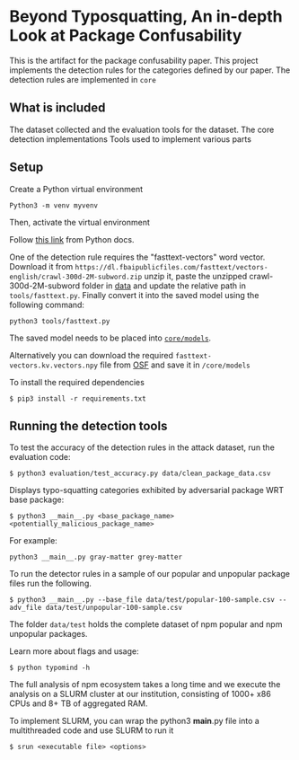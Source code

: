 # Beyond Typosquatting, An in-depth Look at Package Confusability

This is the artifact for the package confusability paper. This project implements the detection rules for the categories defined by our paper. The detection rules are implemented in `core`


## What is included
The dataset collected and the evaluation tools for the dataset.
The core detection implementations
Tools used to implement various parts

## Setup
Create a Python virtual environment
```
Python3 -m venv myvenv
```
Then, activate the virtual environment

Follow [this link](https://docs.python.org/3/tutorial/venv.html) from Python docs.

One of the detection rule requires the "fasttext-vectors" word vector. Download it from `https://dl.fbaipublicfiles.com/fasttext/vectors-english/crawl-300d-2M-subword.zip` unzip it, paste the unzipped crawl-300d-2M-subword folder in [data](data) and update the relative path in `tools/fasttext.py`. Finally convert it into the saved model using the following command:
```
python3 tools/fasttext.py
```

The saved model needs to be placed into [`core/models`](core/models). 

Alternatively you can download the required `fasttext-vectors.kv.vectors.npy` file from [OSF](https://osf.io/m387c?view_only=b56d63194ef84ce4ba85ec00ee57cd05) and save it in  `/core/models`

To install the required dependencies

```
$ pip3 install -r requirements.txt
```

## Running the detection tools

To test the accuracy of the detection rules in the attack dataset, run the evaluation code:

```
$ python3 evaluation/test_accuracy.py data/clean_package_data.csv
```

Displays typo-squatting categories exhibited by adversarial package WRT base package:

```
$ python3 __main__.py <base_package_name> <potentially_malicious_package_name>
```

For example:
```
python3 __main__.py gray-matter grey-matter
```

To run the detector rules in a sample of our popular and unpopular package files run the following.

```
$ python3 __main__.py --base_file data/test/popular-100-sample.csv --adv_file data/test/unpopular-100-sample.csv
```

The folder `data/test` holds the complete dataset of npm popular and npm unpopular packages.

Learn more about flags and usage:
```
$ python typomind -h
```

The full analysis of npm ecosystem takes a long time and we execute the analysis on a SLURM cluster at our institution, consisting of 1000+ x86 CPUs and 8+ TB of aggregated RAM.

To implement SLURM, you can wrap the python3 __main__.py file into a multithreaded code and use SLURM to run it

```
$ srun <executable file> <options>
```
